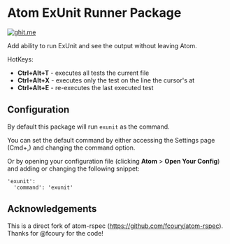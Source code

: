 # Atom ExUnit Runner Package

[![ghit.me](https://ghit.me/badge.svg?repo=axelson/atom-exunit)](https://ghit.me/repo/axelson/atom-exunit)

Add ability to run ExUnit and see the output without leaving Atom.

HotKeys:

- __Ctrl+Alt+T__ - executes all tests the current file
- __Ctrl+Alt+X__ - executes only the test on the line the cursor's at
- __Ctrl+Alt+E__ - re-executes the last executed test

<!-- TODO: Add screenshot -->
<!-- ![Screenshot](http://cl.ly/image/2G2B3M2g3l3k/stats_collector_spec.rb%20-%20-Users-fcoury-Projects-crm_bliss.png) -->

## Configuration

By default this package will run `exunit` as the command.

You can set the default command by either accessing the Settings page (Cmd+,)
and changing the command option.

<!-- TODO: Add screenshot -->
<!-- ![Configuration Screenshot](http://f.cl.ly/items/2k1C0E0e1l2Z3m1l3e1R/Settings%20-%20-Users-fcoury-Projects-crm_bliss.jpg) -->

Or by opening your configuration file (clicking __Atom__ > __Open Your Config__)
and adding or changing the following snippet:

    'exunit':
      'command': 'exunit'

## Acknowledgements

This is a direct fork of atom-rspec (https://github.com/fcoury/atom-rspec). Thanks for @fcoury for the code!
